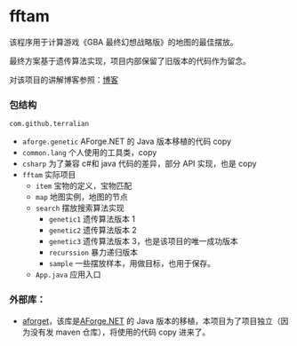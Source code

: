 # fftam

该程序用于计算游戏《GBA 最终幻想战略版》的地图的最佳摆放。

最终方案基于遗传算法实现，项目内部保留了旧版本的代码作为留念。

对该项目的讲解博客参照：[博客](https://www.cnblogs.com/syui-terra/p/16408803.html)

### 包结构

`com.github.terralian`

- `aforge.genetic` AForge.NET 的 Java 版本移植的代码 copy
- `common.lang` 个人使用的工具类，copy
- `csharp` 为了兼容 c#和 java 代码的差异，部分 API 实现，也是 copy
- `fftam` 实际项目
  - `item` 宝物的定义，宝物匹配
  - `map` 地图实例，地图的节点
  - `search` 摆放搜索算法实现
    - `genetic1` 遗传算法版本 1
    - `genetic2` 遗传算法版本 2
    - `genetic3` 遗传算法版本 3，也是该项目的唯一成功版本
    - `recurssion` 暴力递归版本
    - `sample` 一些摆放样本，用做目标，也用于保存。
  - `App.java` 应用入口

### 外部库：

- [aforget](https://github.com/TerraLian/aforget)，该库是[AForge.NET](https://github.com/andrewkirillov/AForge.NET) 的 Java 版本的移植，本项目为了项目独立（因为没有发 maven 仓库），将使用的代码 copy 进来了。
